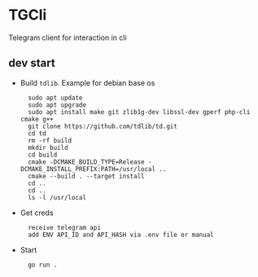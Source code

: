 # TGCli
Telegram client for interaction in cli

## dev start
- Build `tdlib`. Example for debian base os

		sudo apt update
		sudo apt upgrade
		sudo apt install make git zlib1g-dev libssl-dev gperf php-cli cmake g++
		git clone https://github.com/tdlib/td.git
		cd td
		rm -rf build
		mkdir build
		cd build
		cmake -DCMAKE_BUILD_TYPE=Release -DCMAKE_INSTALL_PREFIX:PATH=/usr/local ..
		cmake --build . --target install
		cd ..
		cd ..
		ls -l /usr/local
- Get creds
  
 		receive telegram api
		add ENV API_ID and API_HASH via .env file or manual
- Start
  
  		go run .

